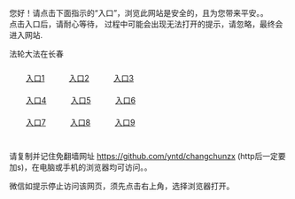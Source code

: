 您好！请点击下面指示的“入口”，浏览此网站是安全的，且为您带来平安。。 <br/>
点击入口后，请耐心等待， 过程中可能会出现无法打开的提示，请忽略，最终会进入网站. </br>

法轮大法在长春<br/>
<div style="padding:10px"><a style="margin:20px" target="_blank" href="https://d1ql33p81pnsmi.cloudfront.net/2Qpsp?zhhpmu" id="ccLink1" rel="nofollow">入口1</a> <a target="_blank" style="margin:20px" href="https://d24wkxb9w900zg.cloudfront.net/2Qpsp?ckumbkgq" id="ccLink2" rel="nofollow">入口2</a> <a style="margin:20px" target="_blank" href="https://d3s7x7x6ufjq4r.cloudfront.net/2Qpsp?oxttal" id="ccLink3" rel="nofollow">入口3</a></div>

<div style="padding:10px" ><a style="margin:20px" target="_blank" href="https://d1ql33p81pnsmi.cloudfront.net/2Qpsp?zhhpmu" id="ccLink4" rel="nofollow">入口4</a> <a style="margin:20px" href="https://d24wkxb9w900zg.cloudfront.net/2Qpsp?ckumbkgq" target="_blank" id="ccLink5" rel="nofollow">入口5</a> <a style="margin:20px" href="https://d3s7x7x6ufjq4r.cloudfront.net/2Qpsp?oxttal" target="_blank" id="ccLink6" rel="nofollow">入口6</a></div>

<div style="padding:10px"><a style="margin:20px" target="_blank" href="https://d1ql33p81pnsmi.cloudfront.net/2Qpsp?zhhpmu" id="ccLink7" rel="nofollow">入口7</a> <a style="margin:20px" href="https://d24wkxb9w900zg.cloudfront.net/2Qpsp?ckumbkgq" target="_blank" id="ccLink8" rel="nofollow">入口8</a> <a style="margin:20px" target="_blank" href="https://d3s7x7x6ufjq4r.cloudfront.net/2Qpsp?oxttal" id="ccLink9" rel="nofollow">入口9</a></div>

<br/>



请复制并记住免翻墙网址 https://github.com/yntd/changchunzx (http后一定要加s)，在电脑或手机的浏览器均可访问。。<br/>

微信如提示停止访问该网页，须先点击右上角，选择浏览器打开。
